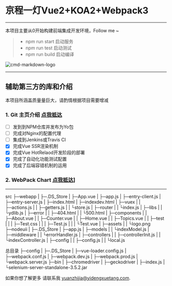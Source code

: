 # 京程一灯Vue2+KOA2+Webpack3

------

本项目主要从0开始构建前端集成开发环境，Follow me ~

> * npm run start   启动服务
> * npm run test    启动测试
> * npm run build   启动编译

![cmd-markdown-logo](https://wiki.jenkins.io/download/attachments/78676506/docker-jenkins.png)

------

## 辅助第三方的库和介绍

本项目所涵盖质量量巨大，请酌情根据项目需要增减

### 1. Git 主页介绍 [点我抵达](https://alexkuz.github.io/webpack-chart/)

- [ ] 发到到NPM仓库并发布为Yo包
- [ ] 完成对Nginx的配置代理
- [ ] 集成到Jenkins或Travis CI
- [x] 完成Vue SSR渲染机制
- [x] 完成Vue HotRelaod开发阶段的部署
- [x] 完成了自动化功能测试配置
- [x] 完成了后端容错机制的运用

### 2. WebPack Chart [点我抵达](https://alexkuz.github.io/webpack-chart/)]

------
src
├─webapp
|   ├─.DS_Store
|   ├─App.vue
|   ├─app.js
|   ├─entry-client.js
|   ├─entry-server.js
|   ├─index.html
|   ├─indexdev.html
|   ├─vuex
|   |  ├─actions.js
|   |  ├─getters.js
|   |  └store.js
|   ├─router
|   |   └index.js
|   ├─libs
|   |  └ydlib.js
|   ├─error
|   |   ├─404.html
|   |   └500.html
|   ├─components
|   |     ├─About.vue
|   |     ├─Counter.vue
|   |     ├─Home.vue
|   |     ├─Topics.vue
|   |     ├─test
|   |     |  ├─Test.css
|   |     |  ├─Test.js
|   |     |  └Test.vue
|   ├─assets
|   |   └logo.png
├─nodeuii
|    ├─.DS_Store
|    ├─app.js
|    ├─models
|    |   └indexModel.js
|    ├─middleware
|    |     └errorHandler.js
|    ├─controllers
|    |      ├─controllerInit.js
|    |      └indexController.js
|    ├─config
|    |   ├─config.js
|    |   └local.js

总目录
├─config
|   ├─.DS_Store
|   ├─vue-loader.config.js
|   ├─webpack.conf.js
|   ├─webpack.dev.js
|   ├─webpack.prod.js
|   └webpack.server.js
├─bin
|  ├─chromedriver
|  ├─geckodriver
|  ├─index.js
|  └selenium-server-standalone-3.5.2.jar

如果你想了解更多 请联系我 yuanzhijia@yidengxuetang.com.